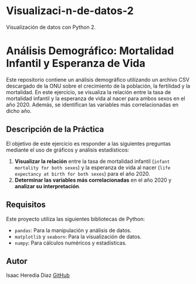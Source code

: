 # Visualizaci-n-de-datos-2
Visualización de datos con Python 2.

# Análisis Demográfico: Mortalidad Infantil y Esperanza de Vida

Este repositorio contiene un análisis demográfico utilizando un archivo CSV descargado de la ONU sobre el crecimiento de la población, la fertilidad y la mortalidad. En este ejercicio, se visualiza la relación entre la tasa de mortalidad infantil y la esperanza de vida al nacer para ambos sexos en el año 2020. Además, se identifican las variables más correlacionadas en dicho año.

## Descripción de la Práctica

El objetivo de este ejercicio es responder a las siguientes preguntas mediante el uso de gráficos y análisis estadísticos:

1. **Visualizar la relación** entre la tasa de mortalidad infantil (`infant mortality for both sexes`) y la esperanza de vida al nacer (`life expectancy at birth for both sexes`) para el año 2020.
2. **Determinar las variables más correlacionadas** en el año 2020 y **analizar su interpretación**.

## Requisitos

Este proyecto utiliza las siguientes bibliotecas de Python:
- `pandas`: Para la manipulación y análisis de datos.
- `matplotlib` y `seaborn`: Para la visualización de datos.
- `numpy`: Para cálculos numéricos y estadísticas.

## Autor
Isaac Heredia Diaz
[GitHub](https://github.com/IsaacHD86)

